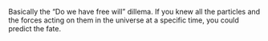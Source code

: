 Basically the “Do we have free will” dillema. If you knew all the particles and the forces acting on them in the universe at a specific time, you could predict the fate.